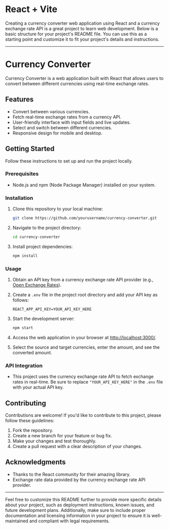 # React + Vite

Creating a currency converter web application using React and a currency exchange rate API is a great project to learn web development. Below is a basic structure for your project's README file. You can use this as a starting point and customize it to fit your project's details and instructions.

---

# Currency Converter

Currency Converter is a web application built with React that allows users to convert between different currencies using real-time exchange rates.

## Features

- Convert between various currencies.
- Fetch real-time exchange rates from a currency API.
- User-friendly interface with input fields and live updates.
- Select and switch between different currencies.
- Responsive design for mobile and desktop.

## Getting Started

Follow these instructions to set up and run the project locally.

### Prerequisites

- Node.js and npm (Node Package Manager) installed on your system.

### Installation

1. Clone this repository to your local machine:

   ```bash
   git clone https://github.com/yourusername/currency-converter.git
   ```

2. Navigate to the project directory:

   ```bash
   cd currency-converter
   ```

3. Install project dependencies:

   ```bash
   npm install
   ```

### Usage

1. Obtain an API key from a currency exchange rate API provider (e.g., [Open Exchange Rates](https://openexchangerates.org/)).

2. Create a `.env` file in the project root directory and add your API key as follows:

   ```
   REACT_APP_API_KEY=YOUR_API_KEY_HERE
   ```

3. Start the development server:

   ```bash
   npm start
   ```

4. Access the web application in your browser at [http://localhost:3000/](http://localhost:3000/).

5. Select the source and target currencies, enter the amount, and see the converted amount.

### API Integration

- This project uses the currency exchange rate API to fetch exchange rates in real-time. Be sure to replace `"YOUR_API_KEY_HERE"` in the `.env` file with your actual API key.

## Contributing

Contributions are welcome! If you'd like to contribute to this project, please follow these guidelines:

1. Fork the repository.
2. Create a new branch for your feature or bug fix.
3. Make your changes and test thoroughly.
4. Create a pull request with a clear description of your changes.

## Acknowledgments

- Thanks to the React community for their amazing library.
- Exchange rate data provided by the currency exchange rate API provider.

---

Feel free to customize this README further to provide more specific details about your project, such as deployment instructions, known issues, and future development plans. Additionally, make sure to include proper documentation and licensing information in your project to ensure it is well-maintained and compliant with legal requirements.
